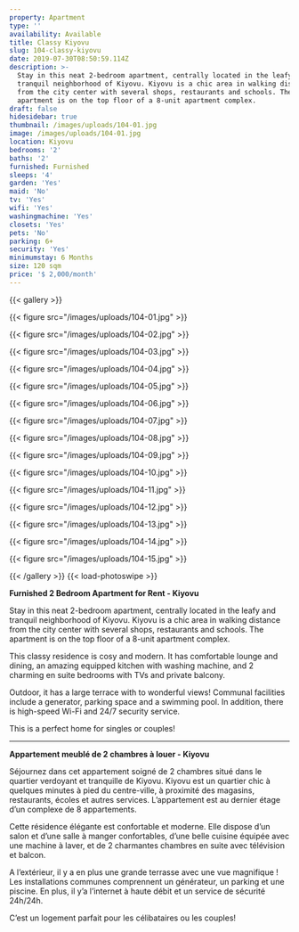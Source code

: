 ```yaml
---
property: Apartment
type: ''
availability: Available
title: Classy Kiyovu
slug: 104-classy-kiyovu
date: 2019-07-30T08:50:59.114Z
description: >-
  Stay in this neat 2-bedroom apartment, centrally located in the leafy and
  tranquil neighborhood of Kiyovu. Kiyovu is a chic area in walking distance
  from the city center with several shops, restaurants and schools. The
  apartment is on the top floor of a 8-unit apartment complex. 
draft: false
hidesidebar: true
thumbnail: /images/uploads/104-01.jpg
image: /images/uploads/104-01.jpg
location: Kiyovu
bedrooms: '2'
baths: '2'
furnished: Furnished
sleeps: '4'
garden: 'Yes'
maid: 'No'
tv: 'Yes'
wifi: 'Yes'
washingmachine: 'Yes'
closets: 'Yes'
pets: 'No'
parking: 6+
security: 'Yes'
minimumstay: 6 Months
size: 120 sqm
price: '$ 2,000/month'
---
```



{{< gallery >}} 

{{< figure src="/images/uploads/104-01.jpg" >}} 

{{< figure src="/images/uploads/104-02.jpg" >}}

 {{< figure src="/images/uploads/104-03.jpg" >}} 

{{< figure src="/images/uploads/104-04.jpg" >}}

{{< figure src="/images/uploads/104-05.jpg" >}}

 {{< figure src="/images/uploads/104-06.jpg" >}}

 {{< figure src="/images/uploads/104-07.jpg" >}}

 {{< figure src="/images/uploads/104-08.jpg" >}}

{{< figure src="/images/uploads/104-09.jpg" >}} 

{{< figure src="/images/uploads/104-10.jpg" >}}

 {{< figure src="/images/uploads/104-11.jpg" >}} 

{{< figure src="/images/uploads/104-12.jpg" >}}

{{< figure src="/images/uploads/104-13.jpg" >}}

{{< figure src="/images/uploads/104-14.jpg" >}}

{{< figure src="/images/uploads/104-15.jpg" >}}

 {{< /gallery >}} {{< load-photoswipe >}}

**Furnished 2 Bedroom Apartment for Rent - Kiyovu**

Stay in this neat 2-bedroom apartment, centrally located in the leafy and tranquil neighborhood of Kiyovu. Kiyovu is a chic area in walking distance from the city center with several shops, restaurants and schools. The apartment is on the top floor of a 8-unit apartment complex. 

This classy residence is cosy and modern. It has comfortable lounge and dining, an amazing equipped kitchen with washing machine, and 2 charming en suite bedrooms with TVs and private balcony. 

Outdoor, it has a large terrace with to wonderful views! Communal facilities include a generator, parking space and a swimming pool. In addition, there is high-speed Wi-Fi and 24/7 security service. 

This is a perfect home for singles or couples!    

- - -

**Appartement meublé de 2 chambres à louer - Kiyovu**

Séjournez dans cet appartement soigné de 2 chambres situé dans le quartier verdoyant et tranquille de Kiyovu. Kiyovu est un quartier chic à quelques minutes à pied du centre-ville, à proximité des magasins, restaurants, écoles et autres services. L’appartement est au dernier étage d’un complexe de 8 appartements.

Cette résidence élégante est confortable et moderne. Elle dispose d’un salon et d’une salle à manger confortables, d’une belle cuisine équipée avec une machine à laver, et de 2 charmantes chambres en suite avec télévision et balcon.

A l’extérieur, il y a en plus une grande terrasse avec une vue magnifique ! Les installations communes comprennent un générateur, un parking et une piscine. En plus, il y’a l’internet à haute débit et un service de sécurité 24h/24h.

C’est un logement parfait pour les célibataires ou les couples!
